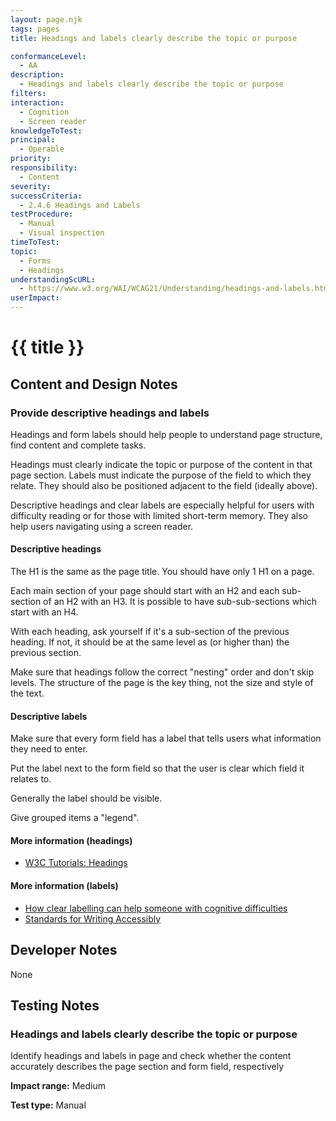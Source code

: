 ```yaml
---
layout: page.njk
tags: pages
title: Headings and labels clearly describe the topic or purpose

conformanceLevel:
  - AA
description:
  - Headings and labels clearly describe the topic or purpose
filters:
interaction:
  - Cognition
  - Screen reader
knowledgeToTest:
principal:
  - Operable
priority:
responsibility:
  - Content
severity:
successCriteria:
  - 2.4.6 Headings and Labels
testProcedure:
  - Manual
  - Visual inspection
timeToTest:
topic:
  - Forms
  - Headings
understandingScURL:
  - https://www.w3.org/WAI/WCAG21/Understanding/headings-and-labels.html
userImpact:
---
```


# {{ title }}

## Content and Design Notes

### Provide descriptive headings and labels

Headings and form labels should help people to understand page structure, find content and complete tasks.

Headings must clearly indicate the topic or purpose of the content in that page section. Labels must indicate the purpose of the field to which they relate. They should also be positioned adjacent to the field (ideally above).

Descriptive headings and clear labels are especially helpful for users with difficulty reading or for those with limited short-term memory. They also help users navigating using a screen reader.

#### Descriptive headings

The H1 is the same as the page title. You should have only 1 H1 on a page.

Each main section of your page should start with an H2 and each sub-section of an H2 with an H3. It is possible to have sub-sub-sections which start with an H4.

With each heading, ask yourself if it's a sub-section of the previous heading. If not, it should be at the same level as (or higher than) the previous section.

Make sure that headings follow the correct "nesting" order and don't skip levels. The structure of the page is the key thing, not the size and style of the text.

#### Descriptive labels

Make sure that every form field has a label that tells users what information they need to enter.

Put the label next to the form field so that the user is clear which field it relates to.

Generally the label should be visible.

Give grouped items a "legend".

#### More information (headings)

- [W3C Tutorials: Headings](https://www.w3.org/WAI/tutorials/page-structure/headings/)

#### More information (labels)

- [How clear labelling can help someone with cognitive difficulties](https://www.w3.org/WAI/people-use-web/user-stories/#supermarketassistant)
- [Standards for Writing Accessibly](https://alistapart.com/article/standards-for-writing-accessibly/)

## Developer Notes

None

## Testing Notes

### Headings and labels clearly describe the topic or purpose

Identify headings and labels in page and check whether the content accurately describes the page section and form field, respectively

**Impact range:** Medium

**Test type:** Manual
